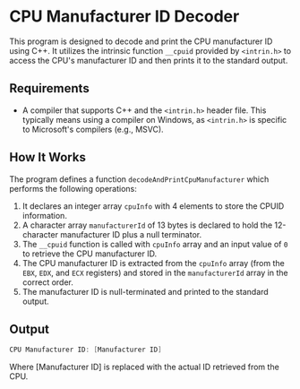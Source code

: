 # CPU Manufacturer ID Decoder

This program is designed to decode and print the CPU manufacturer ID using C++. It utilizes the intrinsic function `__cpuid` provided by `<intrin.h>` to access the CPU's manufacturer ID and then prints it to the standard output.

## Requirements

- A compiler that supports C++ and the `<intrin.h>` header file. This typically means using a compiler on Windows, as `<intrin.h>` is specific to Microsoft's compilers (e.g., MSVC).

## How It Works

The program defines a function `decodeAndPrintCpuManufacturer` which performs the following operations:

1. It declares an integer array `cpuInfo` with 4 elements to store the CPUID information.
2. A character array `manufacturerId` of 13 bytes is declared to hold the 12-character manufacturer ID plus a null terminator.
3. The `__cpuid` function is called with `cpuInfo` array and an input value of `0` to retrieve the CPU manufacturer ID.
4. The CPU manufacturer ID is extracted from the `cpuInfo` array (from the `EBX`, `EDX`, and `ECX` registers) and stored in the `manufacturerId` array in the correct order.
5. The manufacturer ID is null-terminated and printed to the standard output.

## Output

```cpp
CPU Manufacturer ID: [Manufacturer ID]
```

Where [Manufacturer ID] is replaced with the actual ID retrieved from the CPU.